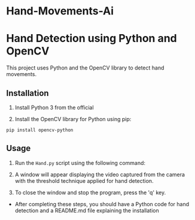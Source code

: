 # Hand-Movements-Ai
# Hand Detection using Python and OpenCV

This project uses Python and the OpenCV library to detect hand movements.

## Installation

1. Install Python 3 from the official 

2. Install the OpenCV library for Python using pip:

```shell
pip install opencv-python
```
## Usage

1. Run the `Hand.py` script using the following command:

2. A window will appear displaying the video captured from the camera with the threshold technique applied for hand detection.

3. To close the window and stop the program, press the 'q' key.

+ After completing these steps, you should have a Python code for hand detection and a README.md file explaining the installation
